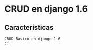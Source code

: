CRUD en django 1.6
===================



  Caracteristicas
----------------------
  
    CRUD Basico en django 1.6
    ::
